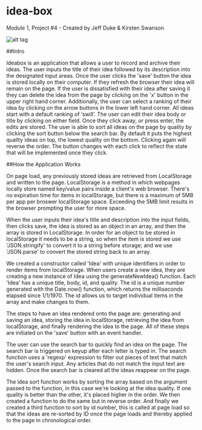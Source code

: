 # idea-box

Module 1, Project #4 - Created by Jeff Duke & Kirsten Swanson

![alt tag](https://raw.githubusercontent.com/jeff-duke/idea-box/img/screenshot2.png)


##Intro

Ideabox is an application that allows a user to record and archive their ideas.  The user inputs the title of their idea followed by its description into the designated input areas. Once the user clicks the 'save' button the idea is stored locally on their computer.  If they refresh the browser their idea will remain on the page.  If the user is dissatisfied with their idea after saving it they can delete the idea from the page by clicking on the 'x' button in the upper right hand corner.  Additionally, the user can select a ranking of their idea by clicking on the arrow buttons in the lower left hand corner.  All ideas start with a default ranking of ‘swill’.  The user can edit their idea body or title by clicking on either field.  Once they click away, or press enter, the edits are stored.  The user is able to sort all ideas on the page by quality by clicking the sort button below the search bar.  By default it puts the highest quality ideas on top, the lowest quality on the bottom.  Clicking again will reverse the order.  The button changes with each click to reflect the state that will be implemented once they click. 

##How the Application Works

On page load, any previously stored ideas are retrieved from LocalStorage and written to the page.   LocalStorage is a method in which webpages locally store named key/value pairs inside a client's web browser. There's no expiration time for items in localStorage, but there is a maximum of 5MB per app per broswer localStorage space.  Exceeding the 5MB limit results in the browser prompting the user for more space.  

When the user inputs their idea's title and description into the input fields, then clicks save,  the idea is stored as an object in an array, and then the array is stored in LocalStorage.  In order for an object to be stored in localStorage it needs to be a string, so when the item is stored we use 'JSON.stringify' to convert it to a string before storage;  and we use 'JSON.parse' to convert the stored string back to an array.  

We created a constructor called 'Idea' with unique identifiers in order to render items from localStorage.  When users create a new idea, they are creating a new instance of Idea using the generateNewIdea() function.   Each 'Idea' has a unique title, body, id, and quality.  The id is a unique number generated with the Date.now() function, which returns the milliseconds elapsed since 1/1/1970.  The id allows us to target individual items in the array and make changes to them.    

The steps to have an idea rendered onto the page are: generating and saving an idea, storing the idea in localStorage, retrieving the idea from localStorage, and finally rendering the idea to the page. All of these steps are initiated on the 'save' button with an event handler.  

The user can use the search bar to quickly find an idea on the page.  The search bar is triggered on keyup after each letter is typed in.  The search function uses a 'regexp' expression to filter out pieces of text that match the user's search input.  Any articles that do not match the input text are hidden.  Once the search bar is cleared all the ideas reappear on the page.

The idea sort function works by sorting the array based on the argument passed to the function, in this case we're looking at the idea quality.  If one quality is better than the other, it's placed higher in the order.  We then created a function to do the same but in reverse order.  And finally we created a third function to sort by id number, this is called at page load so that the ideas are re-sorted by ID once the page loads and thereby applied to the page in chronological order. 
